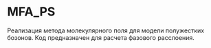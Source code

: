 # MFA_PS

Реализация метода молекулярного поля для модели полужестких бозонов. Код предназначен для расчета фазового расслоения.
